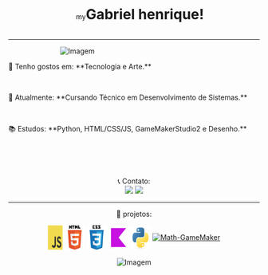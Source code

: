 <!-- Nome -->
<div id="user-content-toc">
 <ul align="center">
     <summary>my<h1 style="display: inline-block">Gabriel henrique!</h1></summary>
  </ul>
</div>

-----------------------------------------------------------
<!-- GIF -->
<img align="right" src="https://github.com/user-attachments/assets/d0be7701-179c-4a22-aaf3-ff497fde1f21"  min-width="400px" max-width="400px" width="400px" align="right" alt="Imagem">
<br>



<!-- Subtitle -->
<div align="left"> 
 <p align="left">
   🦄 Tenho gostos em: **Tecnologia e Arte.**
 </p><br>
 
 <p align="left">
   💼 Atualmente: **Cursando Técnico em Desenvolvimento de Sistemas.**
 </p><br>
 
 <p align="left">
   📚 Estudos: **Python, HTML/CSS/JS, GameMakerStudio2 e Desenho.**
 </p><br>
</div><br><br><br>

<!-- contato -->
<div align ="center">
 📞 Contato: <br>
  <a href="mailto:ghncontato@gmail.com"><img src="https://img.shields.io/badge/Gmail-D14836?style=for-the-badge&logo=gmail&logoColor=white"></a>
  <a href="https://www.linkedin.com/in/gabriel-henrique-a61769271/"><img src="https://img.shields.io/badge/LinkedIn-0077B5?style=for-the-badge&logo=linkedin&logoColor=white" target="_blank"></a> 
</div>

-----------------------------------------------------------

<!-- Projetos -->
<div align="center"> 
 🔎 projetos:        

<a href="https://gabryelhenryque.github.io/htmlcssjs/"> <img align="top" alt="Math-javascript" height="50" width="30" src="https://github.com/devicons/devicon/blob/master/icons/javascript/javascript-original.svg"></a>
<a href="https://gabryelhenryque.github.io/exemple_html/"><img align="center" alt="Math-html5" height="50" width="40" src="https://github.com/devicons/devicon/blob/master/icons/html5/html5-original-wordmark.svg"></a>
<a href="https://gabryelhenryque.github.io/exemple_css-html/"><img align="center" alt="Math-css3" height="50" width="40" src="https://github.com/devicons/devicon/blob/master/icons/css3/css3-original-wordmark.svg"></a>
<img align="center" alt="Math-Kotlin" height="50" width="40" src="https://github.com/devicons/devicon/blob/master/icons/kotlin/kotlin-plain.svg"> <img align="center" alt="Math-Python" height="50" width="40" src="https://github.com/devicons/devicon/blob/master/icons/python/python-original.svg"> 
<a href="https://nezit.itch.io/iunior"><img align="center" alt="Math-GameMaker" width="40" src="https://th.bing.com/th/id/OIP.kodoullLKGdpPt7K0FUlLwHaHa?rs=1&pid=ImgDetMain"></a>
 </div>

<div div align="center">
  <img align="center" src="https://github-readme-stats.vercel.app/api?username=GabryelHenryque&theme=dracula&show_icons=true" alt="Imagem">
</div>
